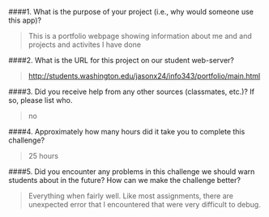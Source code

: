 ####1. What is the purpose of your project (i.e., why would someone use this app)?

>This is a portfolio webpage showing information about me and and projects and activites I have done

####2. What is the URL for this project on our student web-server?

>http://students.washington.edu/jasonx24/info343/portfolio/main.html

####3. Did you receive help from any other sources (classmates, etc.)? If so, please list who.

>no

####4. Approximately how many hours did it take you to complete this challenge?

>25 hours

####5. Did you encounter any problems in this challenge we should warn students about in the future? How can we make the challenge better?

>Everything when fairly well. Like most assignments, there are unexpected error that I encountered that were very difficult to debug.
